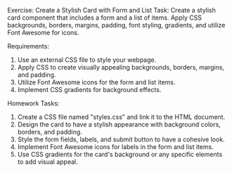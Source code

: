 Exercise: Create a Stylish Card with Form and List
Task: Create a stylish card component that includes a form and a list of items. Apply CSS
backgrounds, borders, margins, padding, font styling, gradients, and utilize Font
Awesome for icons.

Requirements:

1. Use an external CSS file to style your webpage.
2. Apply CSS to create visually appealing backgrounds, borders, margins, and
   padding.
3. Utilize Font Awesome icons for the form and list items.
4. Implement CSS gradients for background effects.

Homework Tasks:

1. Create a CSS file named "styles.css" and link it to the HTML document.
2. Design the card to have a stylish appearance with background colors, borders, and
   padding.
3. Style the form fields, labels, and submit button to have a cohesive look.
4. Implement Font Awesome icons for labels in the form and list items.
5. Use CSS gradients for the card's background or any specific elements to add visual
   appeal.
